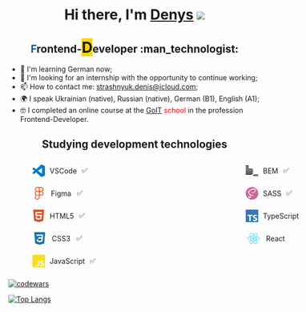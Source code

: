<h1 align="center">Hi there, I'm <a href="https://github.com/lordponchik" target="_blank">Denys</a> 
<img src="https://github.com/blackcater/blackcater/raw/main/images/Hi.gif" height="32"/></h1>

<h2 align="center"><span style="color: #0e5bbb">F</span>rontend-<span style="background-color: #fdd500;font-size: 30px;">D</span>eveloper :man_technologist:</h2>

- 🧠 I'm learning German now;
- 📝 I'm looking for an internship with the opportunity to continue working;
- 📫 How to contact me: [strashnyuk.denis@icloud.com](strashnyuk.denis@icloud.com);
- 🌍 I speak Ukrainian (native), Russian (native), German (B1), English (A1);
- 🤓 I completed an online course at the [GoIT](https://goit.global/ua/) <span style="color:red">school</span> in the profession Frontend-Developer.

<h2 align="center">Studying development technologies</h2>

<ul style="display: flex;justify-content: flex-start;list-style: none;margin: 0">
<li style="list-style:none">
<ul style="list-style: none;margin-right: 300px">
<li style="display: flex;flex-direction: row;justify-content: space-evenly;align-items: center;">
<img src="./icons/visualstudiocode.svg" style="margin-right:10px" width="25">    
<p style="margin-right:10px">VSCode</p>
<span>✅</span>
</li>
<li style="display:flex;flex-direction:row;justify-content:space-evenly;align-items:center;">
<img src="./icons/figma.svg" style="margin-right:10px" width="25">    
<p style="margin-right:10px">Figma</p>
<span>✅</span>
</li>
<li style="display:flex;flex-direction:row;justify-content:space-evenly;align-items:center;">
<img src="./icons/html5.svg" style="margin-right:10px" width="25">    
<p style="margin-right:10px">HTML5</p>
<span>✅</span>
</li>
<li style="display:flex;flex-direction:row;justify-content:space-evenly;align-items:center;">
<img src="./icons/css3.svg" style="margin-right:10px" width="25">    
<p style="margin-right:10px">CSS3</p>
<span>✅</span>
</li>
<li style="display:flex;flex-direction:row;justify-content:space-evenly;align-items:center;">
<img src="./icons/javascript.svg" style="margin-right:10px" width="25">    
<p style="margin-right:10px">JavaScript</p>
<span>✅</span>
</li>
</ul>
</li>
<li>
<ul>
<li style="display:flex;flex-direction:row;justify-content:space-evenly;align-items:center;">
<img src="./icons/bem.svg" style="margin-right:10px" width="25">    
<p style="margin-right:10px">BEM</p>
<span>✅</span>
</li>
<li style="display:flex;flex-direction:row;justify-content:space-evenly;align-items:center;">
<img src="./icons/sass.svg" style="margin-right:10px" width="25">    
<p style="margin-right:10px">SASS</p>
<span>✅</span>
</li>
<li style="display:flex;flex-direction:row;justify-content:space-evenly;align-items:center;">
<img src="./icons/typescript.svg" style="margin-right:10px" width="25">    
<p>TypeScript</p>
</li>
<li style="display:flex;flex-direction:row;justify-content:space-evenly;align-items:center;">
<img src="./icons/react.svg" style="margin-right:10px" width="25">    
<p>React</p>
</li>
</ul>
</li>
</ul>

[![codewars](https://www.codewars.com/users/LordPonchik/badges/small)](https://www.codewars.com/users/LordPonchik)

[![Top Langs](https://github-readme-stats.vercel.app/api/top-langs/?username=lordponchik&layout=compact)](https://github.com/anuraghazra/github-readme-stats)
